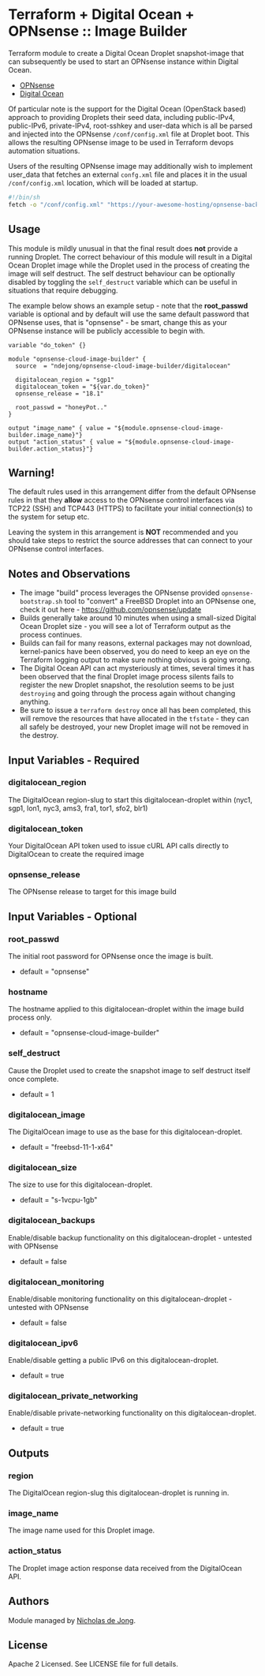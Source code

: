 # Terraform + Digital Ocean + OPNsense :: Image Builder

Terraform module to create a Digital Ocean Droplet snapshot-image that can subsequently be used to start 
an OPNsense instance within Digital Ocean.
 * [OPNsense](https://www.opnsense.org/)
 * [Digital Ocean](https://www.digitalocean.com/)

Of particular note is the support for the Digital Ocean (OpenStack based) approach to providing Droplets 
their seed data, including public-IPv4, public-IPv6, private-IPv4, root-sshkey and user-data which is all
be parsed and injected into the OPNsense `/conf/config.xml` file at Droplet boot.  This allows the resulting 
OPNsense image to be used in Terraform devops automation situations.

Users of the resulting OPNsense image may additionally wish to implement user_data that fetches an external
`confg.xml` file and places it in the usual `/conf/config.xml` location, which will be loaded at startup.

```bash
#!/bin/sh
fetch -o "/conf/config.xml" "https://your-awesome-hosting/opnsense-backups/latest.xml"
```


## Usage
This module is mildly unusual in that the final result does **not** provide a running Droplet.  The correct behaviour
of this module will result in a Digital Ocean Droplet image while the Droplet used in the process of creating the 
image will self destruct.  The self destruct behaviour can be optionally disabled by toggling the `self_destruct` 
variable which can be useful in situations that require debugging.

The example below shows an example setup - note that the **root_passwd** variable is optional and by default will
use the same default password that OPNsense uses, that is "opnsense" - be smart, change this as your OPNsense 
instance will be publicly accessible to begin with.

```hcl
variable "do_token" {}

module "opnsense-cloud-image-builder" {
  source  = "ndejong/opnsense-cloud-image-builder/digitalocean"

  digitalocean_region = "sgp1"
  digitalocean_token = "${var.do_token}"
  opnsense_release = "18.1"

  root_passwd = "honeyPot.."
}

output "image_name" { value = "${module.opnsense-cloud-image-builder.image_name}"}
output "action_status" { value = "${module.opnsense-cloud-image-builder.action_status}"}
```


## Warning!
The default rules used in this arrangement differ from the default OPNsense rules in that they **allow** access to the 
OPNsense control interfaces via TCP22 (SSH) and TCP443 (HTTPS) to facilitate your initial connection(s) to the 
system for setup etc.

Leaving the system in this arrangement is **NOT** recommended and you should take steps to restrict the source 
addresses that can connect to your OPNsense control interfaces.


## Notes and Observations
 * The image "build" process leverages the OPNsense provided `opnsense-bootstrap.sh` tool to "convert" a FreeBSD 
   Droplet into an OPNsense one, check it out here - https://github.com/opnsense/update
 * Builds generally take around 10 minutes when using a small-sized Digital Ocean Droplet size - you will see a lot
   of Terraform output as the process continues.
 * Builds can fail for many reasons, external packages may not download, kernel-panics have been observed, you do need
   to keep an eye on the Terraform logging output to make sure nothing obvious is going wrong. 
 * The Digital Ocean API can act mysteriously at times,  several times it has been observed that the final Droplet
   image process silents fails to register the new Droplet snapshot, the resolution seems to be just `destroying`
   and going through the process again without changing anything.
 * Be sure to issue a `terraform destroy` once all has been completed, this will remove the resources that have
   allocated in the `tfstate` - they can all safely be destroyed, your new Droplet image will not be removed in 
   the destroy.


## Input Variables - Required

### digitalocean_region
The DigitalOcean region-slug to start this digitalocean-droplet within (nyc1, sgp1, lon1, nyc3, ams3, fra1, tor1, sfo2, blr1)

### digitalocean_token
Your DigitalOcean API token used to issue cURL API calls directly to DigitalOcean to create the required image

### opnsense_release
The OPNsense release to target for this image build


## Input Variables - Optional

### root_passwd
The initial root password for OPNsense once the image is built.
* default = "opnsense"


### hostname
The hostname applied to this digitalocean-droplet within the image build process only.
* default = "opnsense-cloud-image-builder"

### self_destruct
Cause the Droplet used to create the snapshot image to self destruct itself once complete.
* default = 1

### digitalocean_image
The DigitalOcean image to use as the base for this digitalocean-droplet.
* default = "freebsd-11-1-x64"

### digitalocean_size
The size to use for this digitalocean-droplet.
* default = "s-1vcpu-1gb"

### digitalocean_backups
Enable/disable backup functionality on this digitalocean-droplet - untested with OPNsense
* default = false

### digitalocean_monitoring
Enable/disable monitoring functionality on this digitalocean-droplet - untested with OPNsense
* default = false

### digitalocean_ipv6
Enable/disable getting a public IPv6 on this digitalocean-droplet.
* default = true

### digitalocean_private_networking
Enable/disable private-networking functionality on this digitalocean-droplet.
* default = true


## Outputs

### region
The DigitalOcean region-slug this digitalocean-droplet is running in.

### image_name
The image name used for this Droplet image.

### action_status
The Droplet image action response data received from the DigitalOcean API.


## Authors
Module managed by [Nicholas de Jong](https://github.com/ndejong).

## License
Apache 2 Licensed. See LICENSE file for full details.
